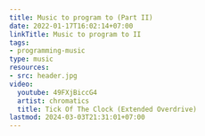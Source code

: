 ```yaml
---
title: Music to program to (Part II)
date: 2022-01-17T16:02:14+07:00
linkTitle: Music to program to II
tags:
- programming-music
type: music
resources:
- src: header.jpg
video:
  youtube: 49FXjBiccG4
  artist: chromatics
  title: Tick Of The Clock (Extended Overdrive)
lastmod: 2024-03-03T21:31:01+07:00
---
```

